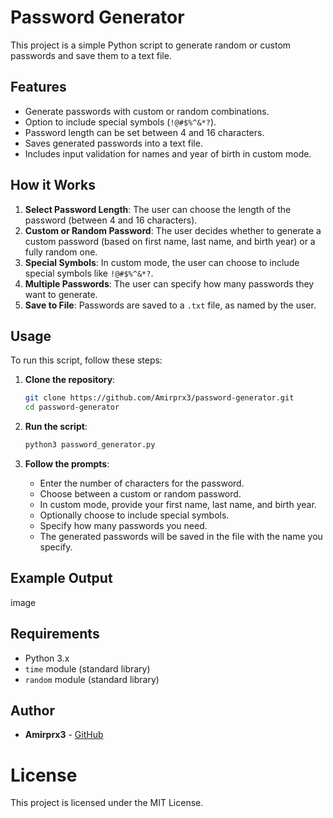 # Password Generator

This project is a simple Python script to generate random or custom passwords and save them to a text file.

## Features

- Generate passwords with custom or random combinations.
- Option to include special symbols (`!@#$%^&*?`).
- Password length can be set between 4 and 16 characters.
- Saves generated passwords into a text file.
- Includes input validation for names and year of birth in custom mode.

## How it Works

1. **Select Password Length**: The user can choose the length of the password (between 4 and 16 characters).
2. **Custom or Random Password**: The user decides whether to generate a custom password (based on first name, last name, and birth year) or a fully random one.
3. **Special Symbols**: In custom mode, the user can choose to include special symbols like `!@#$%^&*?`.
4. **Multiple Passwords**: The user can specify how many passwords they want to generate.
5. **Save to File**: Passwords are saved to a `.txt` file, as named by the user.

## Usage

To run this script, follow these steps:

1. **Clone the repository**:
    ```bash
    git clone https://github.com/Amirprx3/password-generator.git
    cd password-generator
    ```

2. **Run the script**:
    ```bash
    python3 password_generator.py
    ```

3. **Follow the prompts**:
    - Enter the number of characters for the password.
    - Choose between a custom or random password.
    - In custom mode, provide your first name, last name, and birth year.
    - Optionally choose to include special symbols.
    - Specify how many passwords you need.
    - The generated passwords will be saved in the file with the name you specify.

## Example Output

image


## Requirements

- Python 3.x
- `time` module (standard library)
- `random` module (standard library)

## Author

- **Amirprx3** - [GitHub](https://github.com/Amirprx3)


# License
This project is licensed under the MIT License.